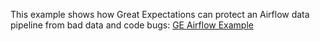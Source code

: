 This example shows how Great Expectations can protect an Airflow data pipeline from bad data and code bugs: [GE Airflow Example](https://github.com/superconductive/ge_tutorials)